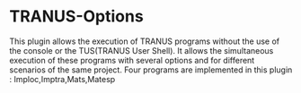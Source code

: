 # TRANUS-Options
This plugin allows the execution of TRANUS programs without the use of the console or the TUS(TRANUS User Shell). It allows the simultaneous execution of these programs with several options and for different scenarios of the same project. Four programs are implemented in this plugin : Imploc,Imptra,Mats,Matesp
